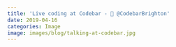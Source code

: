 ```yaml
---
title: 'Live coding at Codebar - 📸 @CodebarBrighton'
date: 2019-04-16
categories: Image
image: images/blog/talking-at-codebar.jpg
---
```

